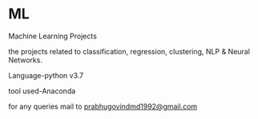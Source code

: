# ML
Machine Learning Projects

the projects related to classification, regression, clustering, NLP & Neural Networks.

Language-python v3.7

tool used-Anaconda 

for any queries mail to prabhugovindmd1992@gmail.com

 

